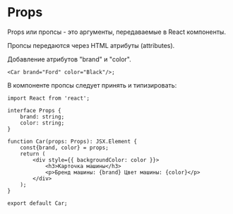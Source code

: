 # Props

Props или пропсы - это аргументы, передаваемые в React компоненты. 

Пропсы передаются через HTML атрибуты (attributes).

Добавление атрибутов "brand" и "color".  

```<Car brand="Ford" color="Black"/>;```

В компоненте пропсы следует принять и типизировать: 

```
import React from 'react';

interface Props {
    brand: string;
    color: string;
}

function Car(props: Props): JSX.Element {
    const{brand, color} = props;
    return (
        <div style={{ backgroundColor: color }}>
            <h3>Карточка машины</h3>
            <p>Бренд машины: {brand} Цвет машины: {color}</p>
        </div>
    );
}

export default Car;
```